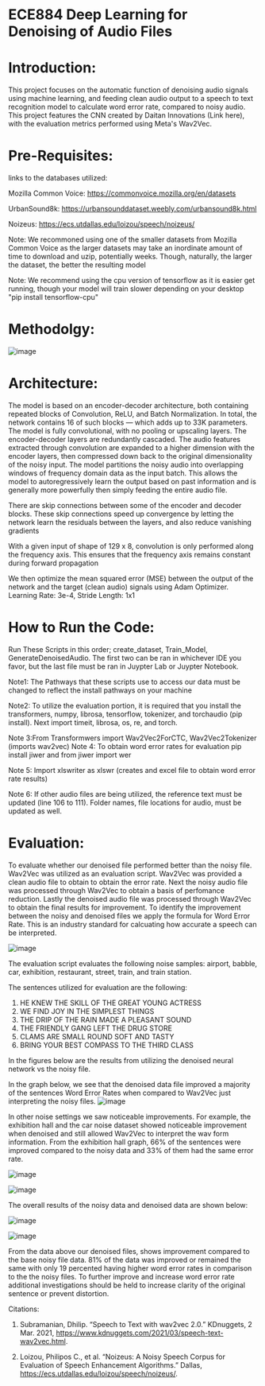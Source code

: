 # ECE884 Deep Learning for Denoising of Audio Files
# Introduction:
This project focuses on the automatic function of denoising audio signals using machine learning, and feeding clean audio output to a speech to text recognition model to calculate word error rate, compared to noisy audio.
This project features the CNN created by Daitan Innovations (Link here), with the evaluation metrics performed using Meta's Wav2Vec. 
# Pre-Requisites:
links to the databases utilized:

Mozilla Common Voice: https://commonvoice.mozilla.org/en/datasets

UrbanSound8k: https://urbansounddataset.weebly.com/urbansound8k.html

Noizeus: https://ecs.utdallas.edu/loizou/speech/noizeus/

Note: We recommoned using one of the smaller datasets from Mozilla Common Voice as the larger datasets may take an inordinate amount of time to download and uzip, potentially weeks. Though, naturally, the larger the dataset, the better the resulting model

Note: We recommend using the cpu version of tensorflow as it is easier get running, though your model will train slower depending on your desktop "pip install tensorflow-cpu"

# Methodolgy:

![image](https://user-images.githubusercontent.com/101994992/166852539-5c1daf92-b389-4539-8be7-4c240ac01b72.png)


# Architecture:
The model is based on an encoder-decoder architecture, both containing repeated blocks of Convolution, ReLU, and Batch Normalization. In total, the network contains 16 of such blocks — which adds up to 33K parameters. 
The model is fully convolutional, with no pooling or upscaling layers. The encoder-decoder layers are redundantly cascaded. The audio features extracted through convolution are expanded to a higher dimension with the encoder layers, then compressed down back to the original dimensionality of the noisy input.
The model partitions the noisy audio into overlapping windows of frequency domain data as the input batch. This allows the model to autoregressively learn the output based on past information and is generally more powerfully then simply feeding the entire audio file.

There are skip connections between some of the encoder and decoder blocks. These skip connections speed up convergence by letting the network learn the residuals between the layers, and also reduce vanishing gradients 

With a given input of shape of 129 x 8, convolution is only performed along the frequency axis. This ensures that the frequency axis remains constant during forward propagation

We then optimize the mean squared error (MSE) between the output of the network and the target (clean audio) signals using Adam Optimizer. Learning Rate: 3e-4, Stride Length: 1x1

# How to Run the Code:
Run These Scripts in this order; create_dataset, Train_Model, GenerateDenoisedAudio. The first two can be ran in whichever IDE you favor, but the last file must be ran in Juypter Lab or Juypter Notebook.

Note1: The Pathways that these scripts use to access our data must be changed to reflect the install pathways on your machine


Note2: To utilize the evaluation portion, it is required that you install the transformers, numpy, librosa, tensorflow, tokenizer, and torchaudio (pip install). Next import timeit, librosa, os, re, and torch.

Note 3:From Transformwers import Wav2Vec2ForCTC, Wav2Vec2Tokenizer (imports wav2vec)
Note 4: To obtain word error rates for evaluation pip install jiwer and from jiwer import wer

Note 5: Import xlswriter as xlswr (creates and excel file to obtain word error rate results)

Note 6: If other audio files are being utilized, the reference text must be updated (line 106 to 111). Folder names, file locations for audio, must be updated as well.





# Evaluation:
To evaluate whether our denoised file performed better than the noisy file. Wav2Vec was utilized as an evaluation script. Wav2Vec was provided a clean audio file to obtain to obtain the error rate. Next the noisy audio file was processed through Wav2Vec to obtain a basis of perfomance reduction. Lastly the denoised audio file was processed through Wav2Vec to obtain the final results for improvement. To identify the improvement between the noisy and denoised files we apply the formula for Word Error Rate. This is an industry standard for calcuating how accurate a speech can be interpreted. 

![image](https://user-images.githubusercontent.com/101994705/166613580-ffccccb4-6b35-41b4-ae74-74e1a8a0e84c.png)

The evaluation script evaluates the following noise samples: airport, babble, car, exhibition, restaurant, street, train, and train station.

The sentences utilized for evaluation are the following: 
1. HE KNEW THE SKILL OF THE GREAT YOUNG ACTRESS
2. WE FIND JOY IN THE SIMPLEST THINGS
3. THE DRIP OF THE RAIN MADE A PLEASANT SOUND
4. THE FRIENDLY GANG LEFT THE DRUG STORE
5. CLAMS ARE SMALL ROUND SOFT AND TASTY
6. BRING YOUR BEST COMPASS TO THE THIRD CLASS

In the figures below are the results from utilizing the denoised neural network vs the noisy file. 

In the graph below, we see that the denoised data file improved a majority of the sentences Word Error Rates when compared to Wav2Vec just interpreting the noisy files. 
![image](https://user-images.githubusercontent.com/101994705/166851695-13e3c0a1-727c-4b75-bd3d-2d2c0b130bc0.png)


In other noise settings we saw noticeable improvements. For example, the exhibition hall and the car noise dataset showed noticeable improvement when denoised and still allowed Wav2Vec to interpret the wav form information. From the exhibition hall graph, 66% of the sentences were improved compared to the noisy data and 33% of them had the same error rate. 

![image](https://user-images.githubusercontent.com/101994705/166609671-905ed608-bb5e-4362-8c76-87c3a5e5e165.png)


![image](https://user-images.githubusercontent.com/101994705/166609700-22cecae2-4cd9-4ba6-aaa7-ef21ff2c3c7e.png)

The overall results of the noisy data and denoised data are shown below: 

![image](https://user-images.githubusercontent.com/101994705/166611644-193f9d31-ff32-4de1-87a9-706a7e84f0d7.png)

![image](https://user-images.githubusercontent.com/101994705/166611647-400faf09-4439-4246-a45d-631ec367f51f.png)

From the data above our denoised files, shows improvement compared to the base noisy file data. 81% of the data was improved or remained the same with only 19 percented having higher word error rates in comparison to the the noisy files. To further improve and increase word error rate additional investigations should be held to increase clarity of the original sentence or prevent distortion. 

Citations: 
1. Subramanian, Dhilip. “Speech to Text with wav2vec 2.0.” KDnuggets, 2 Mar. 2021, https://www.kdnuggets.com/2021/03/speech-text-wav2vec.html. 

2. Loizou, Philipos C., et al. “Noizeus: A Noisy Speech Corpus for Evaluation of Speech Enhancement Algorithms.” Dallas, https://ecs.utdallas.edu/loizou/speech/noizeus/. 





